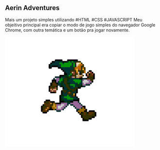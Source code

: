 ## Aerin Adventures

Mais um projeto simples utilizando #HTML #CSS #JAVASCRIPT
Meu objeitivo principal era copiar o modo de jogo simples do navegador Google Chrome, com outra temática e um botão pra jogar novamente.

<div>
    <img src="./assets\img\aerin-run.gif">
</div>
